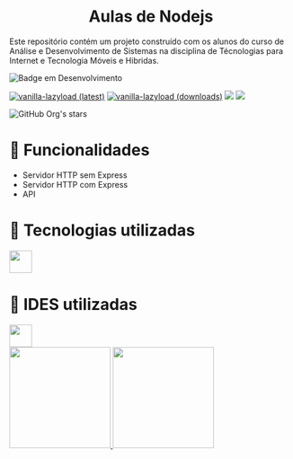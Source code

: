 <h1 align="center"> Aulas de Nodejs </h1>

<p>Este repositório contém um projeto construído com os alunos do curso de Análise e Desenvolvimento de Sistemas na disciplina de Técnologias para Internet e Tecnologia Móveis e Hibridas.</p>

![Badge em Desenvolvimento](http://img.shields.io/static/v1?label=STATUS&message=EM%20DESENVOLVIMENTO&color=GREEN&style=for-the-badge)

[![vanilla-lazyload (latest)](https://img.shields.io/npm/v/vanilla-lazyload/latest.svg)](https://www.npmjs.com/package/vanilla-lazyload)
[![vanilla-lazyload (downloads)](https://img.shields.io/npm/dy/vanilla-lazyload.svg)](https://www.npmjs.com/package/vanilla-lazyload)
[![](https://data.jsdelivr.com/v1/package/npm/vanilla-lazyload/badge)](https://www.jsdelivr.com/package/npm/vanilla-lazyload)
[![](https://github.com/verlok/vanilla-lazyload/actions/workflows/ci.yml/badge.svg)](https://github.com/verlok/vanilla-lazyload/actions/workflows/ci.yml)

![GitHub Org's stars](https://img.shields.io/github/stars/rafaelflorindo?style=social)


# :hammer: Funcionalidades
- Servidor HTTP sem Express
- Servidor HTTP com Express
- API

# :hammer: Tecnologias utilizadas
<img loading="lazy" src="https://cdn.jsdelivr.net/gh/devicons/devicon/icons/nodejs/nodejs.svg" width="40" height="40"/> 

# :hammer: IDES utilizadas
<img loading="lazy" src="https://cdn.jsdelivr.net/gh/devicons/devicon/icons/vscode/vscode-original.svg" width="40" height="40"/> 

<div>
<a href="https://github.com/rafaelflorindo">
<img loading="lazy" height="180em" src="https://github-readme-stats.vercel.app/api/top-langs/?username=rafaelflorindo&layout=compact&langs_count=7&theme=dracula"/>
<img loading="lazy" height="180em" src="https://github-readme-stats.vercel.app/api?username=rafaelflorindo&show_icons=true&theme=dracula&include_all_commits=true&count_private=true"/>
</div>
